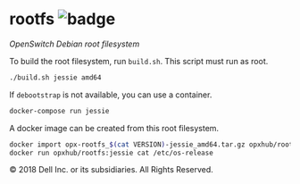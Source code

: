 # rootfs ![badge](https://concourse.openswitch.net/api/v1/teams/main/pipelines/rootfs/jobs/release-jessie/badge)

*OpenSwitch Debian root filesystem*

To build the root filesystem, run `build.sh`. This script must run as root.

```bash
./build.sh jessie amd64
```

If `debootstrap` is not available, you can use a container.

```bash
docker-compose run jessie
```

A docker image can be created from this root filesystem.

```bash
docker import opx-rootfs_$(cat VERSION)-jessie_amd64.tar.gz opxhub/rootfs:jessie
docker run opxhub/rootfs:jessie cat /etc/os-release
```

© 2018 Dell Inc. or its subsidiaries. All Rights Reserved.

